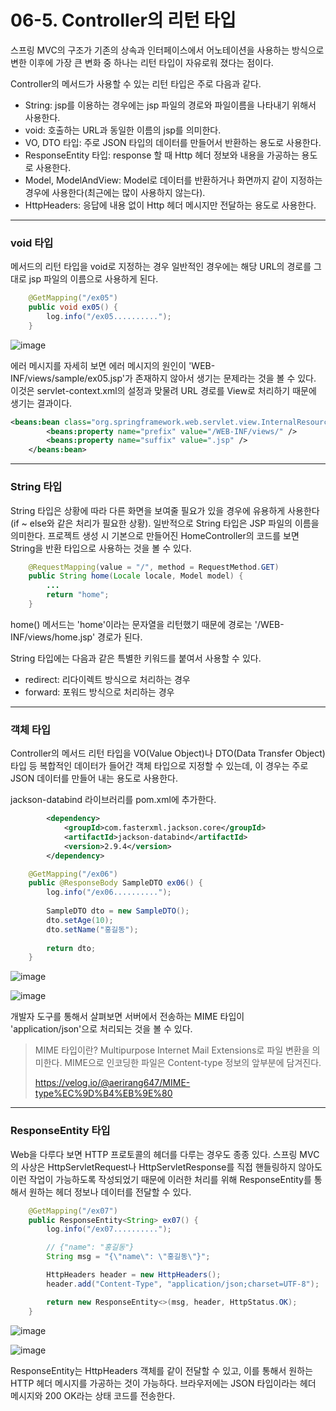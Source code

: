 # 06-5. Controller의 리턴 타입
스프링 MVC의 구조가 기존의 상속과 인터페이스에서 어노테이션을 사용하는 방식으로 변한 이후에 가장 큰 변화 중 하나는 리턴 타입이 자유로워 졌다는 점이다.

Controller의 메서드가 사용할 수 있는 리턴 타입은 주로 다음과 같다.
- String: jsp를 이용하는 경우에는 jsp 파일의 경로와 파일이름을 나타내기 위해서 사용한다.
- void: 호출하는 URL과 동일한 이름의 jsp를 의미한다.
- VO, DTO 타입: 주로 JSON 타입의 데이터를 만들어서 반환하는 용도로 사용한다.
- ResponseEntity 타입: response 할 때 Http 헤더 정보와 내용을 가공하는 용도로 사용한다.
- Model, ModelAndView: Model로 데이터를 반환하거나 화면까지 같이 지정하는 경우에 사용한다(최근에는 많이 사용하지 않는다).
- HttpHeaders: 응답에 내용 없이 Http 헤더 메시지만 전달하는 용도로 사용한다.
***
### void 타입
메서드의 리턴 타입을 void로 지정하는 경우 일반적인 경우에는 해당 URL의 경로를 그대로 jsp 파일의 이름으로 사용하게 된다.
```java
	@GetMapping("/ex05")
	public void ex05() {
		log.info("/ex05..........");
	}
```
![image](https://github.com/GYUNGAEEEE/Spring/assets/158580466/b8300b03-9336-49d7-a215-733548bc14ee)

에러 메시지를 자세히 보면 에러 메시지의 원인이 'WEB-INF/views/sample/ex05.jsp'가 존재하지 않아서 생기는 문제라는 것을 볼 수 있다.
이것은 servlet-context.xml의 설정과 맞물려 URL 경로를 View로 처리하기 때문에 생기는 결과이다.
```xml
<beans:bean class="org.springframework.web.servlet.view.InternalResourceViewResolver">
		<beans:property name="prefix" value="/WEB-INF/views/" />
		<beans:property name="suffix" value=".jsp" />
	</beans:bean>
```
***
### String 타입
String 타입은 상황에 따라 다른 화면을 보여줄 필요가 있을 경우에 유용하게 사용한다(if ~ else와 같은 처리가 필요한 상황).
일반적으로 String 타입은 JSP 파일의 이름을 의미한다.
프로젝트 생성 시 기본으로 만들어진 HomeController의 코드를 보면 String을 반환 타입으로 사용하는 것을 볼 수 있다.
```java
	@RequestMapping(value = "/", method = RequestMethod.GET)
	public String home(Locale locale, Model model) {
		...
		return "home";
	}
```
home() 메서드는 'home'이라는 문자열을 리턴했기 때문에 경로는 '/WEB-INF/views/home.jsp' 경로가 된다.

String 타입에는 다음과 같은 특별한 키워드를 붙여서 사용할 수 있다.
- redirect: 리다이렉트 방식으로 처리하는 경우
- forward: 포워드 방식으로 처리하는 경우
***
### 객체 타입
Controller의 메서드 리턴 타입을 VO(Value Object)나 DTO(Data Transfer Object) 타입 등 복합적인 데이터가 들어간 객체 타입으로 지정할 수 있는데,
이 경우는 주로 JSON 데이터를 만들어 내는 용도로 사용한다.

jackson-databind 라이브러리를 pom.xml에 추가한다.
```xml
		<dependency>
			<groupId>com.fasterxml.jackson.core</groupId>
			<artifactId>jackson-databind</artifactId>
			<version>2.9.4</version>
		</dependency>
```
```java
	@GetMapping("/ex06")
	public @ResponseBody SampleDTO ex06() {
		log.info("/ex06..........");
		
		SampleDTO dto = new SampleDTO();
		dto.setAge(10);
		dto.setName("홍길동");
		
		return dto;
	}
```
![image](https://github.com/GYUNGAEEEE/Spring/assets/158580466/739244eb-7f60-4c71-87ae-b8aba25851e7)

![image](https://github.com/GYUNGAEEEE/Spring/assets/158580466/67e0e769-486e-4ef0-a011-371fb97d690b)

개발자 도구를 통해서 살펴보면 서버에서 전송하는 MIME 타입이 'application/json'으로 처리되는 것을 볼 수 있다.
> MIME 타입이란? Multipurpose Internet Mail Extensions로 파일 변환을 의미한다.
> MIME으로 인코딩한 파일은 Content-type 정보의 앞부분에 담겨진다.
>
> https://velog.io/@aerirang647/MIME-type%EC%9D%B4%EB%9E%80
***
### ResponseEntity 타입
Web을 다루다 보면 HTTP 프로토콜의 헤더를 다루는 경우도 종종 있다.
스프링 MVC의 사상은 HttpServletRequest나 HttpServletResponse를 직접 핸들링하지 않아도 이런 작업이 가능하도록 작성되었기 때문에
이러한 처리를 위해 ResponseEntity를 통해서 원하는 헤더 정보나 데이터를 전달할 수 있다.
```java
	@GetMapping("/ex07")
	public ResponseEntity<String> ex07() {
		log.info("/ex07..........");

		// {"name": "홍길동"}
		String msg = "{\"name\": \"홍길동\"}";

		HttpHeaders header = new HttpHeaders();
		header.add("Content-Type", "application/json;charset=UTF-8");

		return new ResponseEntity<>(msg, header, HttpStatus.OK);
	}
```
![image](https://github.com/GYUNGAEEEE/Spring/assets/158580466/5a1078a6-7404-49d1-ba0e-d0e8b03828a3)

![image](https://github.com/GYUNGAEEEE/Spring/assets/158580466/6494eb93-3e9f-45fb-965c-5bddb192cb49)

ResponseEntity는 HttpHeaders 객체를 같이 전달할 수 있고, 이를 통해서 원하는 HTTP 헤더 메시지를 가공하는 것이 가능하다.
브라우저에는 JSON 타입이라는 헤더 메시지와 200 OK라는 상태 코드를 전송한다.
